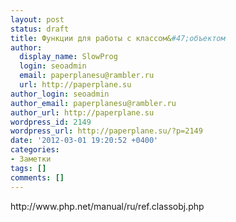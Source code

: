```yaml
---
layout: post
status: draft
title: Функции для работы с классом&#47;объектом
author:
  display_name: SlowProg
  login: seoadmin
  email: paperplanesu@rambler.ru
  url: http://paperplane.su
author_login: seoadmin
author_email: paperplanesu@rambler.ru
author_url: http://paperplane.su
wordpress_id: 2149
wordpress_url: http://paperplane.su/?p=2149
date: '2012-03-01 19:20:52 +0400'
categories:
- Заметки
tags: []
comments: []
---
```

<p>http:&#47;&#47;www.php.net&#47;manual&#47;ru&#47;ref.classobj.php</p>
